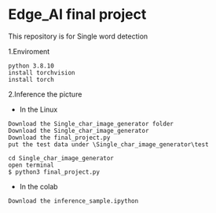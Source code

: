# Edge_AI final project
This repository is for Single word detection


1.Enviroment
```
python 3.8.10
install torchvision
install torch
```
2.Inference the picture
* In the Linux
```
Download the Single_char_image_generator folder
Download the Single_char_image_generator
Download the final_project.py
put the test data under \Single_char_image_generator\test
```
```
cd Single_char_image_generator
open terminal
$ python3 final_project.py
```
* In the colab
```
Download the inference_sample.ipython
```
